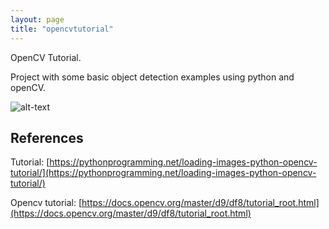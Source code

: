 ```yaml
---
layout: page
title: "opencvtutorial"
---
```

OpenCV Tutorial.

Project with some basic object detection examples using python and openCV.

![alt-text](https://github.com/jfreek/opencvtutorial/blob/master/images/face_eyes2.gif)

## References
Tutorial: [https://pythonprogramming.net/loading-images-python-opencv-tutorial/](https://pythonprogramming.net/loading-images-python-opencv-tutorial/)

Opencv tutorial: [https://docs.opencv.org/master/d9/df8/tutorial_root.html](https://docs.opencv.org/master/d9/df8/tutorial_root.html)
